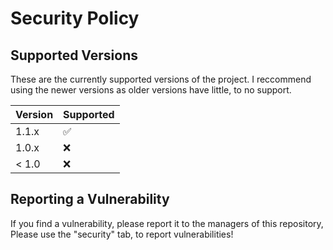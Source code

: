 # Security Policy

## Supported Versions

These are the currently supported versions of the project. I reccommend using the newer versions as older versions have little, to no support.

| Version | Supported          |
| ------- | ------------------ |
| 1.1.x   | :white_check_mark: |
| 1.0.x   | :x:                |
| < 1.0   | :x:                |

## Reporting a Vulnerability

If you find a vulnerability, please report it to the managers of this repository, Please use the "security" tab, to report vulnerabilities!
